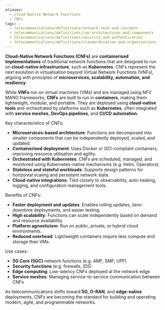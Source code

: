 ```yaml
---
aliases:
  - Cloud-Native Network Functions
  - CNFs
tags:
  - telecommunications/definitions/network-tech-and-concepts
  - telecommunications/definitions/ran-architectures-and-components
  - telecommunications/definitions/security-and-authentication
  - telecommunications/definitions/standardisation-and-organisations
---
```


**Cloud-Native Network Functions (CNFs)** are **containerised implementations** of traditional network functions that are designed to run on **cloud-native infrastructure**, such as **Kubernetes**. CNFs represent the next evolution in virtualisation beyond Virtual Network Functions (VNFs), aligning with principles of **microservices, scalability, automation, and resiliency**.

While **VNFs** run on virtual machines (VMs) and are managed using NFV MANO frameworks, **CNFs** are built to run in **containers**, making them lightweight, modular, and portable. They are deployed using **cloud-native tools** and orchestrated by platforms such as **Kubernetes**, often integrated with **service meshes**, **DevOps pipelines**, and **CI/CD automation**.

Key characteristics of CNFs:
- **Microservices-based architecture**: Functions are decomposed into smaller components that can be independently deployed, scaled, and updated.
- **Containerised deployment**: Uses Docker or OCI-compliant containers, improving resource utilisation and agility.
- **Orchestrated with Kubernetes**: CNFs are scheduled, managed, and monitored using Kubernetes-native mechanisms (e.g. Helm, Operators).
- **Stateless and stateful workloads**: Supports design patterns for horizontal scaling and persistent network state.
- **Cloud-native integrations**: Tied closely to observability, auto-healing, logging, and configuration management tools.

Benefits of CNFs:
- **Faster deployment and updates**: Enables rolling updates, zero-downtime deployments, and easier testing.
- **High scalability**: Functions can scale independently based on demand and resource availability.
- **Platform agnosticism**: Run on public, private, or hybrid cloud environments.
- **Reduced overhead**: Lightweight containers require less compute and storage than VMs.

Use cases:
- **5G Core (5GC)** network functions (e.g. AMF, SMF, UPF)
- **Security functions** (e.g. firewalls, IDS)
- **Edge computing**: Low-latency CNFs deployed at the network edge
- **Service meshes**: Managing service-to-service communication between CNFs

As telecommunications shifts toward **5G, O-RAN**, and **edge-native** deployments, CNFs are becoming the standard for building and operating modern, agile, and programmable networks.
